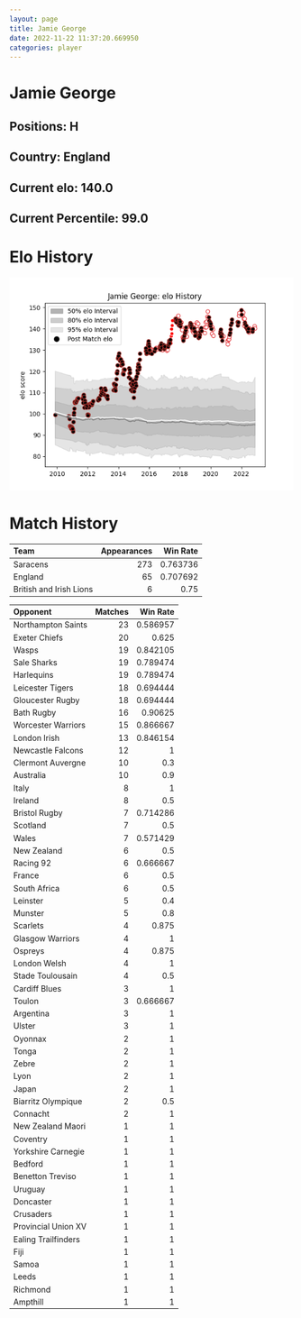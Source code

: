 ```yaml
---  
layout: page  
title: Jamie George  
date: 2022-11-22 11:37:20.669950  
categories: player  
---
```

# Jamie George

## Positions: H

## Country: England

## Current elo: 140.0

## Current Percentile: 99.0

# Elo History


![elo history](history_JamieGeorge.png)
# Match History


| Team                    |   Appearances |   Win Rate |
|:------------------------|--------------:|-----------:|
| Saracens                |           273 |   0.763736 |
| England                 |            65 |   0.707692 |
| British and Irish Lions |             6 |   0.75     |

| Opponent            |   Matches |   Win Rate |
|:--------------------|----------:|-----------:|
| Northampton Saints  |        23 |   0.586957 |
| Exeter Chiefs       |        20 |   0.625    |
| Wasps               |        19 |   0.842105 |
| Sale Sharks         |        19 |   0.789474 |
| Harlequins          |        19 |   0.789474 |
| Leicester Tigers    |        18 |   0.694444 |
| Gloucester Rugby    |        18 |   0.694444 |
| Bath Rugby          |        16 |   0.90625  |
| Worcester Warriors  |        15 |   0.866667 |
| London Irish        |        13 |   0.846154 |
| Newcastle Falcons   |        12 |   1        |
| Clermont Auvergne   |        10 |   0.3      |
| Australia           |        10 |   0.9      |
| Italy               |         8 |   1        |
| Ireland             |         8 |   0.5      |
| Bristol Rugby       |         7 |   0.714286 |
| Scotland            |         7 |   0.5      |
| Wales               |         7 |   0.571429 |
| New Zealand         |         6 |   0.5      |
| Racing 92           |         6 |   0.666667 |
| France              |         6 |   0.5      |
| South Africa        |         6 |   0.5      |
| Leinster            |         5 |   0.4      |
| Munster             |         5 |   0.8      |
| Scarlets            |         4 |   0.875    |
| Glasgow Warriors    |         4 |   1        |
| Ospreys             |         4 |   0.875    |
| London Welsh        |         4 |   1        |
| Stade Toulousain    |         4 |   0.5      |
| Cardiff Blues       |         3 |   1        |
| Toulon              |         3 |   0.666667 |
| Argentina           |         3 |   1        |
| Ulster              |         3 |   1        |
| Oyonnax             |         2 |   1        |
| Tonga               |         2 |   1        |
| Zebre               |         2 |   1        |
| Lyon                |         2 |   1        |
| Japan               |         2 |   1        |
| Biarritz Olympique  |         2 |   0.5      |
| Connacht            |         2 |   1        |
| New Zealand Maori   |         1 |   1        |
| Coventry            |         1 |   1        |
| Yorkshire Carnegie  |         1 |   1        |
| Bedford             |         1 |   1        |
| Benetton Treviso    |         1 |   1        |
| Uruguay             |         1 |   1        |
| Doncaster           |         1 |   1        |
| Crusaders           |         1 |   1        |
| Provincial Union XV |         1 |   1        |
| Ealing Trailfinders |         1 |   1        |
| Fiji                |         1 |   1        |
| Samoa               |         1 |   1        |
| Leeds               |         1 |   1        |
| Richmond            |         1 |   1        |
| Ampthill            |         1 |   1        |